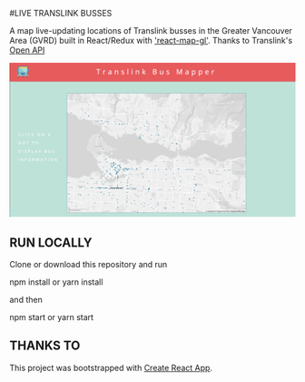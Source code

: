 #LIVE TRANSLINK BUSSES

A map live-updating locations of Translink busses in the Greater Vancouver Area (GVRD) built in React/Redux with ['react-map-gl'](https://github.com/uber/react-map-gl). Thanks to Translink's [Open API](https://developer.translink.ca/)

![demo](https://github.com/annieng/translink-bus-map/blob/master/public/images/demo-shot.png)

## RUN LOCALLY

Clone or download this repository and run

npm install or yarn install

and then

npm start or yarn start


## THANKS TO

This project was bootstrapped with [Create React App](https://github.com/facebookincubator/create-react-app).
